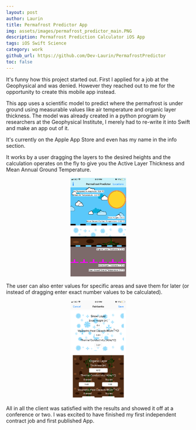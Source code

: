 ```yaml
---
layout: post
author: Laurin
title: Permafrost Predictor App
img: assets/images/permafrost_predictor_main.PNG
description: Permafrost Prediction Calculator iOS App
tags: iOS Swift Science
category: work
github_url: https://github.com/Dev-Laurin/PermafrostPredictor
toc: false 
---
```

It's funny how this project started out. First I applied for a job at the Geophysical and was denied. However they reached out to me for the opportunity to create this mobile app instead. 

This app uses a scientific model to predict where the permafrost is under ground using measurable values like air temperature and organic layer thickness. The model was already created in a python program by researchers at the Geophysical Institute, I merely had to re-write it into Swift and make an app out of it. 

It's currently on the Apple App Store and even has my name in the info section. 

It works by a user dragging the layers to the desired heights and the calculation operates on the fly to give you the Active Layer Thickness and Mean Annual Ground Temperature. 

<center><img src="/assets/images/permafrost_predictor.PNG" alt="Image of App showing layers of ground." width="30%"/></center>

The user can also enter values for specific areas and save them for later (or instead of dragging enter exact number values to be calculated). 

<center><img src="/assets/images/permafrost_predictor_values.PNG" alt="Image of App showing entering numerical data manually." width="30%"/></center>

All in all the client was satisfied with the results and showed it off at a conference or two. I was excited to have finished my first independent contract job and first published App. 